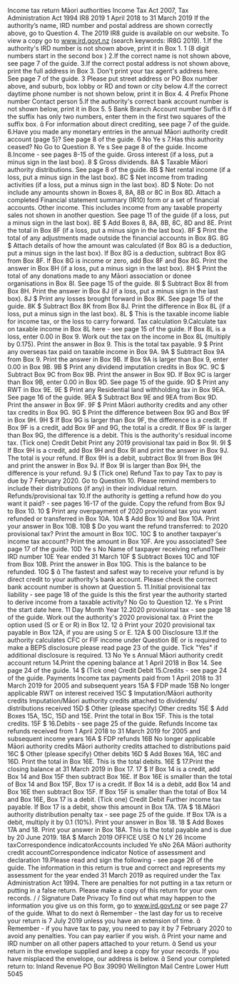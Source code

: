 Income tax return Māori authorities Income Tax Act 2007, Tax Administration Act 1994 IR8 2019 1 April 2018 to 31 March 2019 If the authority’s name, IRD number and postal address are shown correctly above, go to Question 4. The 2019 IR8 guide is available on our website. To view a copy go to www.ird.govt.nz (search keywords: IR8G 2019). 1.If the authority's IRD number is not shown above, print it in Box 1. 1 (8 digit numbers start in the second box ) 2.If the correct name is not shown above, see page 7 of the guide. 3.If the correct postal address is not shown above, print the full address in Box 3. Don't print your tax agent's address here. See page 7 of the guide. 3 Please put street address or PO Box number above, and suburb, box lobby or RD and town or city below 4.If the correct daytime phone number is not shown below, print it in Box 4. 4 Prefix Phone number Contact person 5.If the authority's correct bank account number is not shown below, print it in Box 5. 5 Bank Branch Account number Suffix  If the suffix has only two numbers, enter them in the first two squares of the suffix box.  For information about direct crediting, see page 7 of the guide. 6.Have you made any monetary entries in the annual Māori authority credit account (page 5)? See page 8 of the guide. 6 No Ye s 7.Has this authority ceased? No Go to Question 8. Ye s See page 8 of the guide. Income 8.Income - see pages 8-15 of the guide. Gross interest (if a loss, put a minus sign in the last box). 8 $ Gross dividends. 8A $ Taxable Māori authority distributions. See page 8 of the guide. 8B $ Net rental income (if a loss, put a minus sign in the last box). 8C $ Net income from trading activities (if a loss, put a minus sign in the last box). 8D $ Note: Do not include any amounts shown in Boxes 8, 8A, 8B or 8C in Box 8D. Attach a completed Financial statement summary (IR10) form or a set of financial accounts. Other income. This includes income from any taxable property sales not shown in another question. See page 11 of the guide (if a loss, put a minus sign in the last box). 8E $ Add Boxes 8, 8A, 8B, 8C, 8D and 8E. Print the total in Box 8F (if a loss, put a minus sign in the last box). 8F $ Print the total of any adjustments made outside the financial accounts in Box 8G. 8G $ Attach details of how the amount was calculated (if Box 8G is a deduction, put a minus sign in the last box). If Box 8G is a deduction, subtract Box 8G from Box 8F. If Box 8G is income or zero, add Box 8F and Box 8G. Print the answer in Box 8H (if a loss, put a minus sign in the last box). 8H $ Print the total of any donations made to any Māori association or donee organisations in Box 8I. See page 15 of the guide. 8I $ Subtract Box 8I from Box 8H. Print the answer in Box 8J (if a loss, put a minus sign in the last box). 8J $ Print any losses brought forward in Box 8K. See page 15 of the guide. 8K $ Subtract Box 8K from Box 8J. Print the difference in Box 8L (if a loss, put a minus sign in the last box). 8L $ This is the taxable income liable for income tax, or the loss to carry forward. Tax calculation 9.Calculate tax on taxable income in Box 8L here - see page 15 of the guide. If Box 8L is a loss, enter 0.00 in Box 9. Work out the tax on the income in Box 8L (multiply by 0.175). Print the answer in Box 9. This is the total tax payable. 9 $ Print any overseas tax paid on taxable income in Box 9A. 9A $ Subtract Box 9A from Box 9. Print the answer in Box 9B. If Box 9A is larger than Box 9, enter 0.00 in Box 9B. 9B $ Print any dividend imputation credits in Box 9C. 9C $ Subtract Box 9C from Box 9B. Print the answer in Box 9D. If Box 9C is larger than Box 9B, enter 0.00 in Box 9D. See page 15 of the guide. 9D $ Print any RWT in Box 9E. 9E $ Print any Residential land withholding tax in Box 9EA. See page 16 of the guide. 9EA $ Subtract Box 9E and 9EA from Box 9D. Print the answer in Box 9F. 9F $ Print Māori authority credits and any other tax credits in Box 9G. 9G $ Print the difference between Box 9G and Box 9F in Box 9H. 9H $ If Box 9G is larger than Box 9F, the difference is a credit. If Box 9F is a credit, add Box 9F and 9G, the total is a credit. If Box 9F is larger than Box 9G, the difference is a debit. This is the authority's residual income tax. (Tick one) Credit Debit Print any 2019 provisional tax paid in Box 9I. 9I $ If Box 9H is a credit, add Box 9H and Box 9I and print the answer in Box 9J. The total is your refund. If Box 9H is a debit, subtract Box 9I from Box 9H and print the answer in Box 9J. If Box 9I is larger than Box 9H, the difference is your refund. 9J $ (Tick one) Refund Tax to pay Tax to pay is due by 7 February 2020. Go to Question 10. Please remind members to include their distributions (if any) in their individual return. Refunds/provisional tax 10.If the authority is getting a refund how do you want it paid? - see pages 16-17 of the guide. Copy the refund from Box 9J to Box 10. 10 $ Print any overpayment of 2020 provisional tax you want refunded or transferred in Box 10A. 10A $ Add Box 10 and Box 10A. Print your answer in Box 10B. 10B $ Do you want the refund transferred: to 2020 provisional tax? Print the amount in Box 10C. 10C $ to another taxpayer's income tax account? Print the amount in Box 10F. Are you associated? See page 17 of the guide. 10D Ye s No Name of taxpayer receiving refundTheir IRD number 10E Year ended 31 March 10F $ Subtract Boxes 10C and 10F from Box 10B. Print the answer in Box 10G. This is the balance to be refunded. 10G $  The fastest and safest way to receive your refund is by direct credit to your authority's bank account. Please check the correct bank account number is shown at Question 5. 11.Initial provisional tax liability - see page 18 of the guide Is this the first year the authority started to derive income from a taxable activity? No Go to Question 12. Ye s Print the start date here. 11 Day Month Year 12.2020 provisional tax - see page 18 of the guide. Work out the authority's 2020 provisional tax.  Print the option used (S or E or R) in Box 12. 12  Print your 2020 provisional tax payable in Box 12A, if you are using S or E. 12A $ 00 Disclosure 13.If the authority calculates CFC or FIF income under Question 8E or is required to make a BEPS disclosure please read page 23 of the guide. Tick "Yes" if additional disclosure is required. 13 No Ye s Annual Māori authority credit account return 14.Print the opening balance at 1 April 2018 in Box 14. See page 24 of the guide. 14 $ (Tick one) Credit Debit 15.Credits - see page 24 of the guide. Payments Income tax payments paid from 1 April 2018 to 31 March 2019 for 2005 and subsequent years 15A $ FDP made 15B No longer applicable RWT on interest received 15C $ Imputation/Māori authority credits Imputation/Māori authority credits attached to dividends/ distributions received 15D $ Other (please specify) Other credits 15E $ Add Boxes 15A, 15C, 15D and 15E. Print the total in Box 15F. This is the total credits. 15F $ 16.Debits - see page 25 of the guide. Refunds Income tax refunds received from 1 April 2018 to 31 March 2019 for 2005 and subsequent income years 16A $ FDP refunds 16B No longer applicable Māori authority credits Māori authority credits attached to distributions paid 16C $ Other (please specify) Other debits 16D $ Add Boxes 16A, 16C and 16D. Print the total in Box 16E. This is the total debits. 16E $ 17.Print the closing balance at 31 March 2019 in Box 17. 17 $ If Box 14 is a credit, add Box 14 and Box 15F then subtract Box 16E. If Box 16E is smaller than the total of Box 14 and Box 15F, Box 17 is a credit. If Box 14 is a debit, add Box 14 and Box 16E then subtract Box 15F. If Box 15F is smaller than the total of Box 14 and Box 16E, Box 17 is a debit. (Tick one) Credit Debit Further income tax payable. If Box 17 is a debit, show this amount in Box 17A. 17A $ 18.Māori authority distribution penalty tax - see page 25 of the guide. If Box 17A is a debit, multiply it by 0.1 (10%). Print your answer in Box 18. 18 $ Add Boxes 17A and 18. Print your answer in Box 18A. This is the total payable and is due by 20 June 2019. 18A $ March 2019 OFFICE USE O N LY 26 Income taxCorrespondence indicatorAccounts included Ye sNo 26A Māori authority credit accountCorrespondence indicator Notice of assessment and declaration 19.Please read and sign the following - see page 26 of the guide. The information in this return is true and correct and represents my assessment for the year ended 31 March 2019 as required under the Tax Administration Act 1994. There are penalties for not putting in a tax return or putting in a false return. Please make a copy of this return for your own records. / / Signature Date Privacy To find out what may happen to the information you give us on this form, go to www.ird.govt.nz or see page 27 of the guide. What to do next  Remember - the last day for us to receive your return is 7 July 2019 unless you have an extension of time.  Remember - if you have tax to pay, you need to pay it by 7 February 2020 to avoid any penalties. You can pay earlier if you wish.  Print your name and IRD number on all other papers attached to your return.  Send us your return in the envelope supplied and keep a copy for your records. If you have misplaced the envelope, our address is below.  Send your completed return to: Inland Revenue PO Box 39090 Wellington Mail Centre Lower Hutt 5045